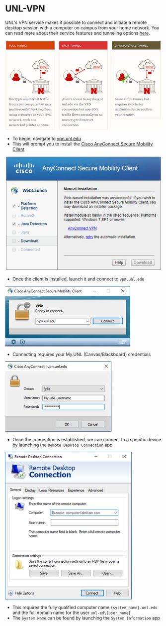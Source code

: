 # UNL-VPN

UNL's VPN service makes it possible to connect and initiate a remote desktop session with a computer on campus from your home network. You can read more about their service features and tunneling options [here](https://its.unl.edu/services/vpn).

![tunneling](https://github.com/Infinite-Actuary/UNL-VPN/blob/master/images/tunnel-options.PNG)

* To begin, navigate to [vpn.unl.edu](https://vpn.unl.edu/+CSCOE+/logon.html)
* This will prompt you to install the [Cisco AnyConnect Secure Mobility Client](https://www.cisco.com/c/en/us/products/security/anyconnect-secure-mobility-client/index.html)

![anyconnect](https://github.com/Infinite-Actuary/UNL-VPN/blob/master/images/anyconnect-web.PNG)

* Once the client is installed, launch it and connect to `vpn.unl.edu`

![anyconnect-launch](https://github.com/Infinite-Actuary/UNL-VPN/blob/master/images/anyconnect-launch.PNG)

* Connecting requires your My.UNL (Canvas/Blackboard) credentials

![anyconnect-login](https://github.com/Infinite-Actuary/UNL-VPN/blob/master/images/anyconnect-login.PNG)

* Once the connection is established, we can connect to a specific device by launching the `Remote Desktop Connection` app

![remote-desktop](https://github.com/Infinite-Actuary/UNL-VPN/blob/master/images/remote-desktop.PNG)

* This requires the fully qualified computer name `{system_name}.unl.edu` and the full domain name for the user `unl-ad\{user_name}`
* The `System Name` can be found by launching the `System Information` app
